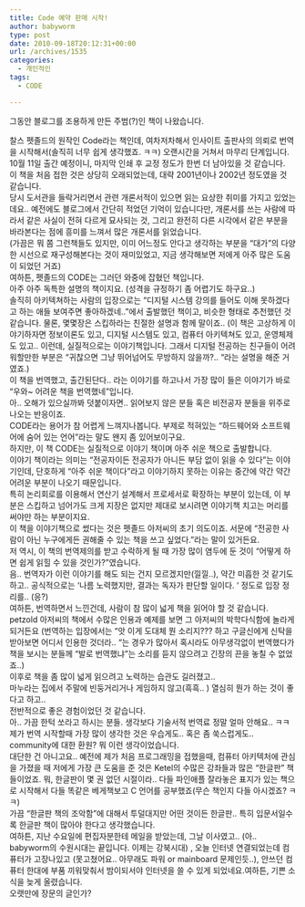 ```yaml
---
title: Code 예약 판매 시작!
author: babyworm
type: post
date: 2010-09-18T20:12:31+00:00
url: /archives/1535
categories:
  - 개인적인
tags:
  - CODE

---
```

그동안 블로그를 조용하게 만든 주범(?)인 책이 나왔습니다. 

<div>
</div>

<div>
  찰스 펫졸드의 원작인 Code라는 책인데, 여차저차해서 인사이트 출판사의 의뢰로 번역을 시작해서(솔직히 너무 쉽게 생각했죠. ㅋㅋ) 오랜시간을 거쳐서 마무리 단계입니다.
</div>

<div>
</div>

<div>
  10월 11일 출간 예정이니, 마지막 인쇄 후 교정 정도가 한번 더 남아있을 것 같습니다.
</div>

<div>
</div>

<div>
  이 책을 처음 접한 것은 상당히 오래되었는데, 대략 2001년이나 2002년 정도였을 것 같습니다.
</div>

<div>
  당시 도서관을 들락거리면서 관련 개론서적이 있으면 읽는 요상한 취미를 가지고 있었는데요.. 예전에도 블로그에서 간단히 적었던 기억이 있습니다만, 개론서를 쓰는 사람에 따라서 같은 사실이 전혀 다르게 묘사되는 것, 그리고 완전히 다른 시각에서 같은 부분을 바라본다는 점에 흥미를 느껴서 많은 개론서를 읽었습니다.
</div>

<div>
  (가끔은 뭐 쫌 그런책들도 있지만, 이미 어느정도 안다고 생각하는 부분을 &#8220;대가&#8221;의 다양한 시선으로 재구성해본다는 것이 재미있었고, 지금 생각해보면 저에게 아주 많은 도움이 되었던 거죠)
</div>

<div>
</div>

<div>
  여하튼, 펫졸드의 CODE는 그러던 와중에 잡혔던 책입니다.
</div>

<div>
  아주 아주 독특한 설명의 책이지요. (성격을 규정하기 좀 어렵기도 하구요..)
</div>

<div>
</div>

<div>
  솔직히 아키텍쳐하는 사람의 입장으로는 &#8220;디지털 시스템 강의를 들어도 이해 못하겠다고 하는 애들 보여주면 좋아하겠네..&#8221;에서 출발했던 책이고, 비슷한 형태로 추천했던 것 같습니다. 물론, 몇몇장은 스킵하라는 친절한 설명과 함께 말이죠.. (이 책은 고상하게 이야기하자면 정보이론도 있고, 디지털 시스템도 있고, 컴퓨터 아키텍쳐도 있고, 운영체제도 있고.. 이런데, 실질적으로는 이야기책입니다. 그래서 디지털 전공하는 친구들이 어려워할만한 부분은 &#8220;귀찮으면 그냥 뛰어넘어도 무방하지 않을까?.. &#8220;라는 설명을 해준 거였죠.)
</div>

<div>
</div>

<div>
  이 책을 번역했고, 출간된단다.. 라는 이야기를 하고나서 가장 많이 들은 이야기가 바로 &#8220;우와~ 어려운 책을 번역했네&#8221;입니다.
</div>

<div>
</div>

<div>
  아.. 오해가 있으실까봐 덧붙이자면.. 읽어보지 않은 분들 혹은 비전공자 분들을 위주로 나오는 반응이죠.
</div>

<div>
  CODE라는 용어가 참 어렵게 느껴지나봅니다. 부제로 적혀있는 &#8220;하드웨어와 소프트웨어에 숨어 있는 언어&#8221;라는 말도 왠지 좀 있어보이구요.
</div>

<div>
</div>

<div>
  하지만, 이 책 CODE는 실질적으로 이야기 책이며 아주 쉬운 책으로 출발합니다.
</div>

<div>
  이야기 책이라는 의미는 &#8220;전공자이든 전공자가 아니든 부담 없이 읽을 수 있다&#8221;는 이야기인데, 단호하게 &#8220;아주 쉬운 책이다&#8221;라고 이야기하지 못하는 이유는 중간에 약간 약간 어려운 부분이 나오기 때문입니다.
</div>

<div>
  특히 논리회로를 이용해서 연산기 설계해서 프로세서로 확장하는 부분이 있는데, 이 부분은 스킵하고 넘어가도 크게 지장은 없지만 제대로 보시려면 이야기책 치고는 머리를 써야만 하는 부분이지요.
</div>

<div>
</div>

<div>
  이 책을 이야기책으로 썼다는 것은 펫졸드 아저씨의 초기 의도이죠. 서문에 &#8220;전공한 사람이 아닌 누구에게든 권해줄 수 있는 책을 쓰고 싶었다.&#8221;라는 말이 있거든요.
</div>

<div>
</div>

<div>
  저 역시, 이 책의 번역제의를 받고 수락하게 될 때 가장 많이 염두에 둔 것이 &#8220;어떻게 하면 쉽게 읽힐 수 있을 것인가?&#8221;였습니다.
</div>

<div>
  음.. 번역자가 이런 이야기를 해도 되는 건지 모르겠지만(낄낄..), 약간 미흡한 것 같기도 하고.. 공식적으로는 &#8216;나름 노력했지만, 결과는 독자가 판단할 일이다. &#8216; 정도로 입장 정리를.. (응?)
</div>

<div>
</div>

<div>
  여하튼, 번역하면서 느낀건데, 사람이 참 많이 넓게 책을 읽어야 할 것 같습니다.
</div>

<div>
  petzold 아저씨의 책에서 수많은 인용과 예제를 보면 그 아저씨의 박학다식함에 놀라게 되거든요 (번역하는 입장에서는 &#8220;앗 이게 도대체 뭔 소리지??? 하고 구글신에게 신탁을 받아보면 어디서 인용한 것더라.. &#8220;는 경우가 많아서 혹시라도 아무생각없이 번역했다가 책을 보시는 분들께 &#8220;발로 번역했냐&#8221;는 소리를 듣지 않으려고 긴장의 끈을 놓칠 수 없었죠..)
</div>

<div>
  이후로 책을 좀 많이 넓게 읽으려고 노력하는 습관도 길러졌고..
</div>

<div>
  마누라는 집에서 주말에 빈둥거리거나 게임하지 않고(흑흑.. ) 열심히 뭔가 하는 것이 좋다고 하고..
</div>

<div>
</div>

<div>
  전반적으로 좋은 경험이었던 것 같습니다.
</div>

<div>
</div>

<div>
  아.. 가끔 한턱 쏘라고 하시는 분들. 생각보다 기술서적 번역료 정말 얼마 안해요.. ㅋㅋ
</div>

<div>
  제가 번역 시작할때 가장 많이 생각한 것은 우습게도.. 혹은 좀 쑥스럽게도.. community에 대한 환원? 뭐 이런 생각이었습니다.
</div>

<div>
  대단한 건 아니고요.. 예전에 제가 처음 프로그래밍을 접했을때, 컴퓨터 아키텍처에 관심을 가졌을 때 저에게 가장 큰 도움을 준 것은 Ketel의 수많은 강좌들과 많은 &#8220;한글판&#8221; 책들이었죠. 뭐, 한글판이 몇 권 없던 시절이라.. 다들 파인애플 잘라놓은 표지가 있는 책으로 시작해서 다들 똑같은 베게책보고 C 언어를 공부했죠(무슨 책인지 다들 아시겠죠? ㅋㅋ)
</div>

<div>
  가끔 &#8220;한글판 책의 조악함&#8221;에 대해서 투덜대지만 어떤 것이든 한글판.. 특히 입문서일수록 한글판 책이 많아야 한다고 생각했습니다.
</div>

<div>
</div>

<div>
  여하튼, 지난 수요일에 편집자분한테 메일을 받았는데, 그날 이사였고.. (아.. babyworm의 수원시대는 끝입니다. 이제는 강북시대) , 오늘 인터넷 연결되었는데 컴퓨터가 고장나있고 (못고쳤어요.. 아무래도 파워 or mainboard 문제인듯..), 안쓰던 컴퓨터 한대에 부품 끼워맞춰서 밤이되서야 인터넷을 쓸 수 있게 되었네요.여하튼, 기쁜 소식을 늦게 올렸습니다.
</div>

<div>
</div>

<div>
  오랫만에 장문의 글인가?
</div>

<div>
</div>

<div>
</div>

<div>
</div>

<div>
</div>
